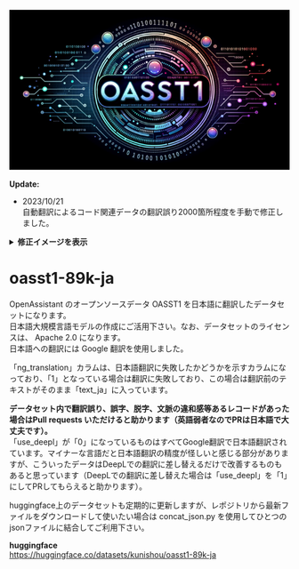 ![oasst1](image/oasst1_repo.png)

**Update:**  
- 2023/10/21  
自動翻訳によるコード関連データの翻訳誤り2000箇所程度を手動で修正しました。  

**<details><summary>修正イメージを表示</summary><div>**
  
- 修正前
```
もちろん！これは、Flask Webフレームワークを使用して文字列を提供する単純なAPIエンドポイントを作成するPythonスクリプトの例です。

フラスコ輸入フラスコから

app = flask（__name__）

@app.route（ '/'）
def hello_world（）：
    「こんにちは、世界！」を返します

__name__ == '__main__'の場合：
    app.run（）

このスクリプトでは、最初にフラスコモジュールからフラスコクラスをインポートします。次に、__Name__変数を使用してアプリケーションの名前を指定するフラスコクラスの新しいインスタンスを作成します。
```
- 修正後
```
もちろん！これは、Flask Webフレームワークを使用して文字列を提供する単純なAPIエンドポイントを作成するPythonスクリプトの例です。

from flask import Flask

app = Flask(__name__)

@app.route('/')
def hello_world():
    return 'Hello, world!'

if __name__ == '__main__':
    app.run()

このスクリプトでは、最初にフラスコモジュールからフラスコクラスをインポートします。次に、__Name__変数を使用してアプリケーションの名前を指定するフラスコクラスの新しいインスタンスを作成します。
```

</div></details>

# oasst1-89k-ja
OpenAssistant のオープンソースデータ OASST1 を日本語に翻訳したデータセットになります。  
日本語大規模言語モデルの作成にご活用下さい。なお、データセットのライセンスは、 Apache 2.0 になります。  
日本語への翻訳には Google 翻訳を使用しました。

「ng_translation」カラムは、日本語翻訳に失敗したかどうかを示すカラムになっており、「1」となっている場合は翻訳に失敗しており、この場合は翻訳前のテキストがそのまま「text_ja」に入っています。

**データセット内で翻訳誤り、誤字、脱字、文脈の違和感等あるレコードがあった場合はPull requests いただけると助かります（英語弱者なのでPRは日本語で大丈夫です）。**  
「use_deepl」が「0」になっているものはすべてGoogle翻訳で日本語翻訳されています。マイナーな言語だと日本語翻訳の精度が怪しいと感じる部分がありますが、こういったデータはDeepLでの翻訳に差し替えるだけで改善するものもあると思っています（DeepLでの翻訳に差し替えた場合は「use_deepl」を「1」にしてPRしてもらえると助かります）。
  
huggingface上のデータセットも定期的に更新しますが、レポジトリから最新ファイルをダウンロードして使いたい場合は concat_json.py を使用してひとつのjsonファイルに結合してご利用下さい。

**huggingface**  
https://huggingface.co/datasets/kunishou/oasst1-89k-ja
